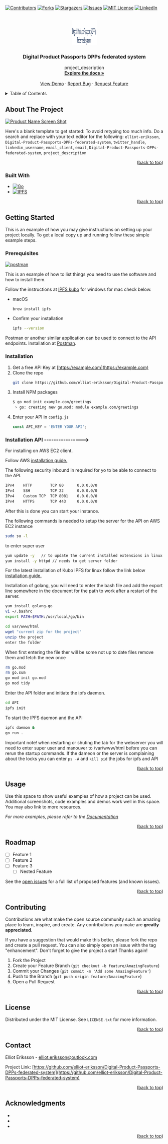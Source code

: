 <!-- Improved compatibility of back to top link: See: https://github.com/othneildrew/Best-README-Template/pull/73 -->
<a name="readme-top"></a>
<!--
*** Thanks for checking out the Best-README-Template. If you have a suggestion
*** that would make this better, please fork the repo and create a pull request
*** or simply open an issue with the tag "enhancement".
*** Don't forget to give the project a star!
*** Thanks again! Now go create something AMAZING! :D
-->



<!-- PROJECT SHIELDS -->
<!--
*** I'm using markdown "reference style" links for readability.
*** Reference links are enclosed in brackets [ ] instead of parentheses ( ).
*** See the bottom of this document for the declaration of the reference variables
*** for contributors-url, forks-url, etc. This is an optional, concise syntax you may use.
*** https://www.markdownguide.org/basic-syntax/#reference-style-links
-->
[![Contributors][contributors-shield]][contributors-url]
[![Forks][forks-shield]][forks-url]
[![Stargazers][stars-shield]][stars-url]
[![Issues][issues-shield]][issues-url]
[![MIT License][license-shield]][license-url]
[![LinkedIn][linkedin-shield]][linkedin-url]



<!-- PROJECT LOGO -->
<br />
<div align="center">
  <a href="https://github.com/elliot-eriksson/Digital-Product-Passports-DPPs-federated-system">
    <img src="images/logo.png" alt="Logo" width="80" height="80">
  </a>

<h3 align="center">Digital Product Passports DPPs federated system</h3>

  <p align="center">
    project_description
    <br />
    <a href="https://github.com/elliot-eriksson/Digital-Product-Passports-DPPs-federated-system"><strong>Explore the docs »</strong></a>
    <br />
    <br />
    <a href="https://github.com/elliot-eriksson/Digital-Product-Passports-DPPs-federated-system">View Demo</a>
    ·
    <a href="https://github.com/elliot-eriksson/Digital-Product-Passports-DPPs-federated-system/issues">Report Bug</a>
    ·
    <a href="https://github.com/elliot-eriksson/Digital-Product-Passports-DPPs-federated-system/issues">Request Feature</a>
  </p>
</div>



<!-- TABLE OF CONTENTS -->
<details>
  <summary>Table of Contents</summary>
  <ol>
    <li>
      <a href="#about-the-project">About The Project</a>
      <ul>
        <li><a href="#built-with">Built With</a></li>
      </ul>
    </li>
    <li>
      <a href="#getting-started">Getting Started</a>
      <ul>
        <li><a href="#prerequisites">Prerequisites</a></li>
        <li><a href="#installation">Installation</a></li>
      </ul>
    </li>
    <li><a href="#usage">Usage</a></li>
    <li><a href="#roadmap">Roadmap</a></li>
    <li><a href="#contributing">Contributing</a></li>
    <li><a href="#license">License</a></li>
    <li><a href="#contact">Contact</a></li>
    <li><a href="#acknowledgments">Acknowledgments</a></li>
  </ol>
</details>



<!-- ABOUT THE PROJECT -->
## About The Project

[![Product Name Screen Shot][product-screenshot]](https://example.com)

Here's a blank template to get started: To avoid retyping too much info. Do a search and replace with your text editor for the following: `elliot-eriksson`, `Digital-Product-Passports-DPPs-federated-system`, `twitter_handle`, `linkedin_username`, `email_client`, `email`, `Digital-Product-Passports-DPPs-federated-system`, `project_description`

<p align="right">(<a href="#readme-top">back to top</a>)</p>



### Built With

* [![Go][Go.js]][Go-url]
* [![IPFS][ipfs.js]][ipfs-url]


<p align="right">(<a href="#readme-top">back to top</a>)</p>



<!-- GETTING STARTED -->
## Getting Started

This is an example of how you may give instructions on setting up your project locally.
To get a local copy up and running follow these simple example steps.

### Prerequisites
[![postman][postman.js]][postman-url]

This is an example of how to list things you need to use the software and how to install them.

Follow the instructions at [IPFS kubo](https://docs.ipfs.tech/install/command-line/#install-official-binary-distributions) for windows for mac check below.


* macOS
  ```sh
  brew install ipfs
  ```  

* Confirm your installation
  ```sh
  ipfs --version
  ```  

Postman or another similar application can be used to connect to the API endpoints.
Installation at [Postman](https://www.postman.com/downloads/).


### Installation

1. Get a free API Key at [https://example.com](https://example.com)
2. Clone the repo
   ```sh
   git clone https://github.com/elliot-eriksson/Digital-Product-Passports-DPPs-federated-system.git
   ```
3. Install NPM packages
   ```sh
   $ go mod init example.com/greetings
    > go: creating new go.mod: module example.com/greetings
   ```
4. Enter your API in `config.js`
   ```js
   const API_KEY = 'ENTER YOUR API';
   ```



### Installation API ---------------->













For installing on AWS EC2 client.

Follow AWS [installation guide.](https://docs.aws.amazon.com/AWSEC2/latest/UserGuide/get-set-up-for-amazon-ec2.html)


The following security inbound in required for yo to be able to connect to the API.
```sh
IPv4	HTTP	    TCP	80      0.0.0.0/0	
IPv4	SSH	        TCP	22	    0.0.0.0/0	
IPv4	Custom TCP	TCP	8081    0.0.0.0/0	
IPv4	HTTPS	    TCP	443     0.0.0.0/0	
```
After this is done you can start your instance.

The following commands is needed to setup the server for the API on AWS EC2 instance
```sh
sudo su -l 
```
to enter super user
```sh
yum update -y   // to update the current installed extensions in linux
yum install -y httpd // needs to get server folder
```


For the latest installation of Kubo IPFS for linux follow the link below
[installation guide.](https://docs.ipfs.tech/install/command-line/#install-official-binary-distributions)

Installation of golang, you will need to enter the bash file and add the export line somewhere in the document for the path to work after a restart of the server.
```sh
yum install golang-go  
vi ~/.bashrc 
export PATH=$PATH:/usr/local/go/bin
```

```sh
cd var/www/html 
wget "current zip for the project" 
unzip the project
enter the folder
```

When first entering the file ther will be some not up to date files remove them and fetch the new once
```sh
rm go.mod 
rm go.sum
go mod init go.mod
go mod tidy 
```

Enter the API folder and initiate the ipfs daemon.
```sh
cd API
ipfs init 
```
To start the IPFS daemon and the API
```sh
ipfs daemon &
go run .
```

Important note! when restarting or shuting the tab for the webserver you will need to enter super user and manouver to /var/www/html before you can rerun the startup commands. If the dameon or the server is complaining about the locks you can enter ```ps -A``` and ```kill pid``` the jobs for ipfs and API


<p align="right">(<a href="#readme-top">back to top</a>)</p>



<!-- USAGE EXAMPLES -->
## Usage

Use this space to show useful examples of how a project can be used. Additional screenshots, code examples and demos work well in this space. You may also link to more resources.

_For more examples, please refer to the [Documentation](https://example.com)_

<p align="right">(<a href="#readme-top">back to top</a>)</p>



<!-- ROADMAP -->
## Roadmap

- [ ] Feature 1
- [ ] Feature 2
- [ ] Feature 3
    - [ ] Nested Feature

See the [open issues](https://github.com/elliot-eriksson/Digital-Product-Passports-DPPs-federated-system/issues) for a full list of proposed features (and known issues).

<p align="right">(<a href="#readme-top">back to top</a>)</p>



<!-- CONTRIBUTING -->
## Contributing

Contributions are what make the open source community such an amazing place to learn, inspire, and create. Any contributions you make are **greatly appreciated**.

If you have a suggestion that would make this better, please fork the repo and create a pull request. You can also simply open an issue with the tag "enhancement".
Don't forget to give the project a star! Thanks again!

1. Fork the Project
2. Create your Feature Branch (`git checkout -b feature/AmazingFeature`)
3. Commit your Changes (`git commit -m 'Add some AmazingFeature'`)
4. Push to the Branch (`git push origin feature/AmazingFeature`)
5. Open a Pull Request

<p align="right">(<a href="#readme-top">back to top</a>)</p>



<!-- LICENSE -->
## License

Distributed under the MIT License. See `LICENSE.txt` for more information.

<p align="right">(<a href="#readme-top">back to top</a>)</p>



<!-- CONTACT -->
## Contact

Elliot Eriksson - elliot.eriksson@outlook.com

Project Link: [https://github.com/elliot-eriksson/Digital-Product-Passports-DPPs-federated-system](https://github.com/elliot-eriksson/Digital-Product-Passports-DPPs-federated-system)

<p align="right">(<a href="#readme-top">back to top</a>)</p>



<!-- ACKNOWLEDGMENTS -->
## Acknowledgments

* []()
* []()
* []()

<p align="right">(<a href="#readme-top">back to top</a>)</p>



<!-- MARKDOWN LINKS & IMAGES -->
<!-- https://www.markdownguide.org/basic-syntax/#reference-style-links -->
[contributors-shield]: https://img.shields.io/github/contributors/elliot-eriksson/Digital-Product-Passports-DPPs-federated-system.svg?style=for-the-badge
[contributors-url]: https://github.com/elliot-eriksson/Digital-Product-Passports-DPPs-federated-system/graphs/contributors
[forks-shield]: https://img.shields.io/github/forks/elliot-eriksson/Digital-Product-Passports-DPPs-federated-system.svg?style=for-the-badge
[forks-url]: https://github.com/elliot-eriksson/Digital-Product-Passports-DPPs-federated-system/network/members
[stars-shield]: https://img.shields.io/github/stars/elliot-eriksson/Digital-Product-Passports-DPPs-federated-system.svg?style=for-the-badge
[stars-url]: https://github.com/elliot-eriksson/Digital-Product-Passports-DPPs-federated-system/stargazers
[issues-shield]: https://img.shields.io/github/issues/elliot-eriksson/Digital-Product-Passports-DPPs-federated-system.svg?style=for-the-badge
[issues-url]: https://github.com/elliot-eriksson/Digital-Product-Passports-DPPs-federated-system/issues
[license-shield]: https://img.shields.io/github/license/elliot-eriksson/Digital-Product-Passports-DPPs-federated-system.svg?style=for-the-badge
[license-url]: https://github.com/elliot-eriksson/Digital-Product-Passports-DPPs-federated-system/blob/master/LICENSE.txt
[linkedin-shield]: https://img.shields.io/badge/-LinkedIn-black.svg?style=for-the-badge&logo=linkedin&colorB=555
[linkedin-url]: https://linkedin.com/in/linkedin_username
[product-screenshot]: images/screenshot.png
[Next.js]: https://img.shields.io/badge/next.js-000000?style=for-the-badge&logo=nextdotjs&logoColor=white
[Next-url]: https://golang.org/
[Go-url]: https://golang.org/
[Go.js]: https://img.shields.io/badge/Go-00ADD8?style=for-the-badge&logo=go&logoColor=white
[postman-url]: https://golang.org/
[postman.js]: https://img.shields.io/static/v1?style=for-the-badge&message=Postman&color=FF6C37&logo=Postman&logoColor=FFFFFF&label=
[ipfs-url]: http://ipfs.io/
[ipfs.js]: https://img.shields.io/badge/project-IPFS-blue.svg?style=flat-square
